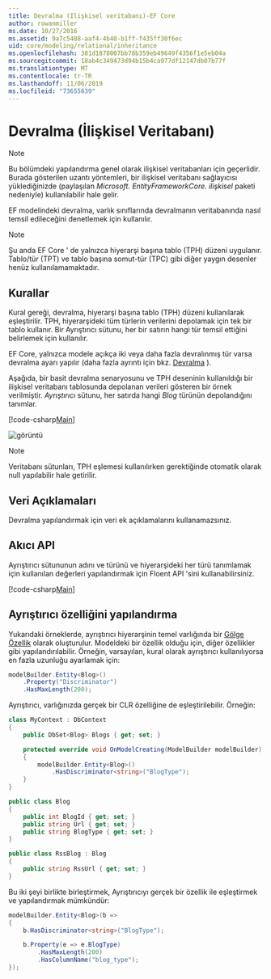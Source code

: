 ```yaml
---
title: Devralma (Ilişkisel veritabanı)-EF Core
author: rowanmiller
ms.date: 10/27/2016
ms.assetid: 9a7c5488-aaf4-4b40-b1ff-f435ff30f6ec
uid: core/modeling/relational/inheritance
ms.openlocfilehash: 381d1878007bb78b359eb49649f4356f1e5eb04a
ms.sourcegitcommit: 18ab4c349473d94b15b4ca977df12147db07b77f
ms.translationtype: MT
ms.contentlocale: tr-TR
ms.lasthandoff: 11/06/2019
ms.locfileid: "73655639"
---
```

# <a name="inheritance-relational-database"></a>Devralma (İlişkisel Veritabanı)

> [!NOTE]  
> Bu bölümdeki yapılandırma genel olarak ilişkisel veritabanları için geçerlidir. Burada gösterilen uzantı yöntemleri, bir ilişkisel veritabanı sağlayıcısı yüklediğinizde (paylaşılan *Microsoft. EntityFrameworkCore. ilişkisel* paketi nedeniyle) kullanılabilir hale gelir.

EF modelindeki devralma, varlık sınıflarında devralmanın veritabanında nasıl temsil edileceğini denetlemek için kullanılır.

> [!NOTE]  
> Şu anda EF Core ' de yalnızca hiyerarşi başına tablo (TPH) düzeni uygulanır. Tablo/tür (TPT) ve tablo başına somut-tür (TPC) gibi diğer yaygın desenler henüz kullanılamamaktadır.

## <a name="conventions"></a>Kurallar

Kural gereği, devralma, hiyerarşi başına tablo (TPH) düzeni kullanılarak eşleştirilir. TPH, hiyerarşideki tüm türlerin verilerini depolamak için tek bir tablo kullanır. Bir Ayrıştırıcı sütunu, her bir satırın hangi tür temsil ettiğini belirlemek için kullanılır.

EF Core, yalnızca modele açıkça iki veya daha fazla devralınmış tür varsa devralma ayarı yapılır (daha fazla ayrıntı için bkz. [Devralma](../inheritance.md) ).

Aşağıda, bir basit devralma senaryosunu ve TPH deseninin kullanıldığı bir ilişkisel veritabanı tablosunda depolanan verileri gösteren bir örnek verilmiştir. *Ayrıştırıcı* sütunu, her satırda hangi *Blog* türünün depolandığını tanımlar.

[!code-csharp[Main](../../../../samples/core/Modeling/Conventions/InheritanceDbSets.cs#Model)]

![görüntü](_static/inheritance-tph-data.png)

>[!NOTE]
> Veritabanı sütunları, TPH eşlemesi kullanılırken gerektiğinde otomatik olarak null yapılabilir hale getirilir.

## <a name="data-annotations"></a>Veri Açıklamaları

Devralma yapılandırmak için veri ek açıklamalarını kullanamazsınız.

## <a name="fluent-api"></a>Akıcı API

Ayrıştırıcı sütununun adını ve türünü ve hiyerarşideki her türü tanımlamak için kullanılan değerleri yapılandırmak için Floent API 'sini kullanabilirsiniz.

[!code-csharp[Main](../../../../samples/core/Modeling/FluentAPI/InheritanceTPHDiscriminator.cs#Inheritance)]

## <a name="configuring-the-discriminator-property"></a>Ayrıştırıcı özelliğini yapılandırma

Yukarıdaki örneklerde, ayrıştırıcı hiyerarşinin temel varlığında bir [Gölge Özellik](xref:core/modeling/shadow-properties) olarak oluşturulur. Modeldeki bir özellik olduğu için, diğer özellikler gibi yapılandırılabilir. Örneğin, varsayılan, kural olarak ayrıştırıcı kullanılıyorsa en fazla uzunluğu ayarlamak için:

```C#
modelBuilder.Entity<Blog>()
    .Property("Discriminator")
    .HasMaxLength(200);
```

Ayrıştırıcı, varlığınızda gerçek bir CLR özelliğine de eşleştirilebilir. Örneğin:

```C#
class MyContext : DbContext
{
    public DbSet<Blog> Blogs { get; set; }

    protected override void OnModelCreating(ModelBuilder modelBuilder)
    {
        modelBuilder.Entity<Blog>()
            .HasDiscriminator<string>("BlogType");
    }
}

public class Blog
{
    public int BlogId { get; set; }
    public string Url { get; set; }
    public string BlogType { get; set; }
}

public class RssBlog : Blog
{
    public string RssUrl { get; set; }
}
```

Bu iki şeyi birlikte birleştirmek, Ayrıştırıcıyı gerçek bir özellik ile eşleştirmek ve yapılandırmak mümkündür:

```C#
modelBuilder.Entity<Blog>(b =>
{
    b.HasDiscriminator<string>("BlogType");

    b.Property(e => e.BlogType)
        .HasMaxLength(200)
        .HasColumnName("blog_type");
});
```
